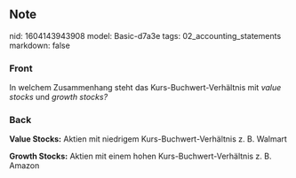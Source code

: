 ## Note
nid: 1604143943908
model: Basic-d7a3e
tags: 02_accounting_statements
markdown: false

### Front
<p>In welchem Zusammenhang steht das Kurs-Buchwert-Verhältnis mit
<i>value stocks</i> und <i>growth stocks?</i>

### Back
<p><b>Value Stocks:</b> Aktien mit niedrigem
Kurs-Buchwert-Verhältnis z. B. Walmart
<p><b>Growth Stocks:</b> Aktien mit einem hohen
Kurs-Buchwert-Verhältnis z. B. Amazon
